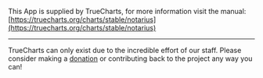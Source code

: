 

This App is supplied by TrueCharts, for more information visit the manual: [https://truecharts.org/charts/stable/notarius](https://truecharts.org/charts/stable/notarius)

---

TrueCharts can only exist due to the incredible effort of our staff.
Please consider making a [donation](https://truecharts.org/sponsor) or contributing back to the project any way you can!
